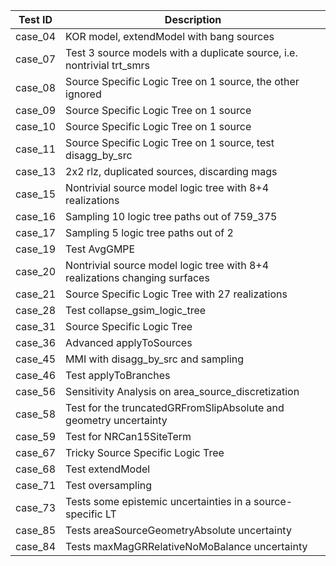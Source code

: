 | Test ID | Description                                                                |
|---------|----------------------------------------------------------------------------|
| case_04 | KOR model, extendModel with bang sources                                   |
| case_07 | Test 3 source models with a duplicate source, i.e. nontrivial trt_smrs     |
| case_08 | Source Specific Logic Tree on 1 source, the other ignored                  |
| case_09 | Source Specific Logic Tree on 1 source                                     |
| case_10 | Source Specific Logic Tree on 1 source                                     |
| case_11 | Source Specific Logic Tree on 1 source, test disagg_by_src                 |
| case_13 | 2x2 rlz, duplicated sources, discarding mags                               |
| case_15 | Nontrivial source model logic tree with 8+4 realizations                   |
| case_16 | Sampling 10 logic tree paths out of 759_375                                |
| case_17 | Sampling 5 logic tree paths out of 2                                       |
| case_19 | Test AvgGMPE                                                               |
| case_20 | Nontrivial source model logic tree with 8+4 realizations changing surfaces |
| case_21 | Source Specific Logic Tree with 27 realizations                            |
| case_28 | Test collapse_gsim_logic_tree                                              |
| case_31 | Source Specific Logic Tree                                                 |
| case_36 | Advanced applyToSources                                                    |
| case_45 | MMI with disagg_by_src and sampling                                        |
| case_46 | Test applyToBranches                                                       |
| case_56 | Sensitivity Analysis on area_source_discretization                         |
| case_58 | Test for the truncatedGRFromSlipAbsolute and geometry uncertainty          |
| case_59 | Test for NRCan15SiteTerm                                                   |
| case_67 | Tricky Source Specific Logic Tree                                          |
| case_68 | Test extendModel                                                           |
| case_71 | Test oversampling                                                          |
| case_73 | Tests some epistemic uncertainties in a source-specific LT                 |
| case_85 | Tests areaSourceGeometryAbsolute uncertainty                               |
| case_84 | Tests maxMagGRRelativeNoMoBalance uncertainty                              |
